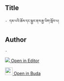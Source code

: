 ## Title
	- དམ་པའི་ཆོས་དང་སྦྱར་ནས་རྒྱ་ཡིག་སློབ་པ།

## Author
	- 



[<img src="https://img.icons8.com/color/25/000000/edit-property.png"> Open in Editor](http://editor.openpecha.org/P004206)

[<img width="25" src="https://library.bdrc.io/icons/BUDA-small.svg"> Open in Buda](https://library.bdrc.io/show/bdr:IE0OPP004206)
